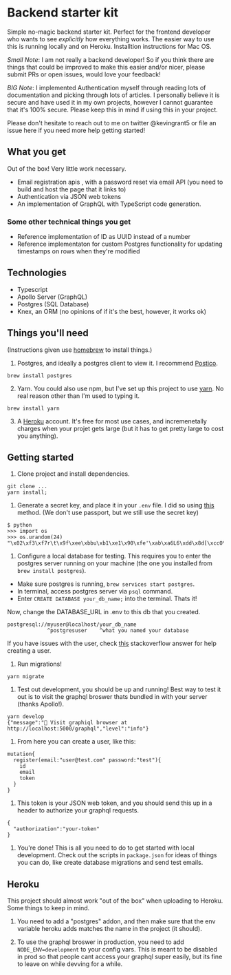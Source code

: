 # Backend starter kit

Simple no-magic backend starter kit. Perfect for the frontend developer who wants to see *explicitly* how everything works. The easier way to use this is running locally and on Heroku. Installtion instructions for Mac OS.

*Small Note*: I am not really a backend developer! So if you think there are things that could be improved to make this easier and/or nicer, please submit PRs or open issues, would love your feedback!

*BIG Note*: I implemented Authentication myself through reading lots of documentation and picking through lots of articles. I personally believe it is secure and have used it in my own projects, however I cannot guarantee that it's 100% secure. Please keep this in mind if using this in your project.

Please don't hesitate to reach out to me on twitter @kevingrant5 or file an issue here if you need more help getting started!

## What you get

Out of the box! Very little work necessary.

- Email registration apis , with a password reset via email API (you need to build and host the page that it links to)
- Authentication via JSON web tokens
- An implementation of GraphQL with TypeScript code generation.

### Some other technical things you get

- Reference implementation of ID as UUID instead of a number
- Reference implementaton for custom Postgres functionality for updating timestamps on rows when they're modified

## Technologies

- Typescript
- Apollo Server (GraphQL)
- Postgres (SQL Database)
- Knex, an ORM (no opinions of if it's the best, however, it works ok)

## Things you'll need

(Instructions given use [homebrew](https://brew.sh/) to install things.)

1. Postgres, and ideally a postgres client to view it. I recommend [Postico](https://eggerapps.at/postico/).

```
brew install postgres
```

2. Yarn. You could also use npm, but I've set up this project to use [yarn](https://classic.yarnpkg.com/en/docs/install/#mac-stable). No real reason other than I'm used to typing it.
```
brew install yarn
```

3. A [Heroku](http://heroku.com/) account. It's free for most use cases, and incremenetally charges when your projet gets large (but it has to get pretty large to cost you anything).

## Getting started


1. Clone project and install dependencies.

```
git clone ...
yarn install;
```

1. Generate a secret key, and place it in your `.env` file. I did so using [this](https://mherman.org/blog/node-passport-and-postgres/) method. (We don't use passport, but we still use the secret key)

```
$ python
>>> import os
>>> os.urandom(24)
"\x02\xf3\xf7r\t\x9f\xee\xbbu\xb1\xe1\x90\xfe'\xab\xa6L6\xdd\x8d[\xccO\xfe"
```

1. Configure a local database for testing. This requires you to enter the postgres server running on your machine (the one you installed from `brew install postgres`).

- Make sure postgres is running, `brew services start postgres`.
- In terminal, access postgres server via `psql` command.
- Enter `CREATE DATABASE your_db_name;` into the terminal. Thats it!

Now, change the DATABASE_URL in .env to this db that you created.

```
postgresql://myuser@localhost/your_db_name
             ^postgresuser    ^what you named your database
```

If you have issues with the user, check [this](https://stackoverflow.com/questions/30641512/create-database-from-command-line) stackoverflow answer for help creating a user.

1. Run migrations!

```
yarn migrate
```

1. Test out development, you should be up and running! Best way to test it out is to visit the graphql broswer thats bundled in with your server (thanks Apollo!).

```
yarn develop
{"message":"🚀 Visit graphiql browser at http://localhost:5000/graphql","level":"info"}
```

1. From here you can create a user, like this:

```
mutation{
  register(email:"user@test.com" password:"test"){
    id
    email
    token
  }
}
```

1. This token is your JSON web token, and you should send this up in a header to authorize your graphql requests.

```
{
  "authorization":"your-token"
}
```

1. You're done! This is all you need to do to get started with local development. Check out the scripts in `package.json` for ideas of things you can do, like create database migrations and send test emails.

## Heroku

This project should almost work "out of the box" when uploading to Heroku. Some things to keep in mind.

1. You need to add a "postgres" addon, and then make sure that the env variable heroku adds matches the name in the project (it should).

1. To use the graphql broswer in production, you need to add `NODE_ENV=development` to your config vars. This is meant to be disabled in prod so that people cant access your graphql super easily, but its fine to leave on while devving for a while.
